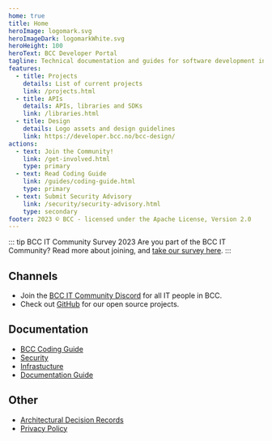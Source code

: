 ```yaml
---
home: true
title: Home
heroImage: logomark.svg
heroImageDark: logomarkWhite.svg
heroHeight: 100
heroText: BCC Developer Portal
tagline: Technical documentation and guides for software development in BCC
features:
  - title: Projects
    details: List of current projects
    link: /projects.html
  - title: APIs
    details: APIs, libraries and SDKs
    link: /libraries.html
  - title: Design
    details: Logo assets and design guidelines
    link: https://developer.bcc.no/bcc-design/
actions:
  - text: Join the Community!
    link: /get-involved.html
    type: primary
  - text: Read Coding Guide
    link: /guides/coding-guide.html
    type: primary
  - text: Submit Security Advisory
    link: /security/security-advisory.html
    type: secondary
footer: 2023 © BCC - licensed under the Apache License, Version 2.0
---
```


::: tip BCC IT Community Survey 2023
Are you part of the BCC IT Community? Read more about joining, and [take our survey here](get-involved.md).
:::

## Channels

* Join the [BCC IT Community Discord](https://developer.bcc.no/discord/) for all IT people in BCC.
* Check out [GitHub](https://github.com/bcc-code) for our open source projects.

## Documentation

* [BCC Coding Guide](guides/coding-guide.md)
* [Security](security/index.md)
* [Infrastucture](https://developer.bcc.no/bcc-platform/)
* [Documentation Guide](https://developer.bcc.no/bcc-documentation-base/)
  
## Other

* [Architectural Decision Records](./architectural-decision-records/index.md)
* [Privacy Policy](./privacy-policy.md)
